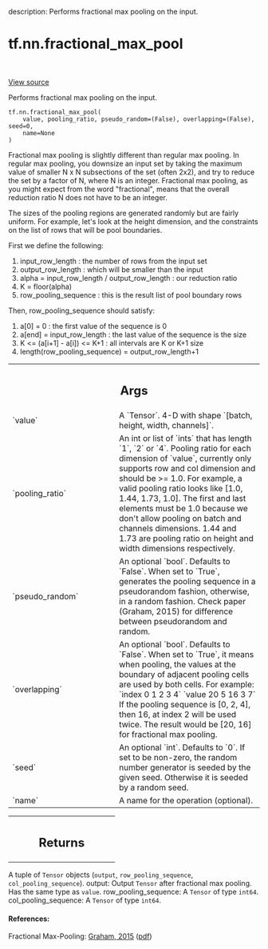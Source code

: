 description: Performs fractional max pooling on the input.

<div itemscope itemtype="http://developers.google.com/ReferenceObject">
<meta itemprop="name" content="tf.nn.fractional_max_pool" />
<meta itemprop="path" content="Stable" />
</div>

# tf.nn.fractional_max_pool

<!-- Insert buttons and diff -->

<table class="tfo-notebook-buttons tfo-api nocontent" align="left">

</table>

<a target="_blank" href="/code/stable/tensorflow/python/ops/nn_ops.py">View source</a>



Performs fractional max pooling on the input.

<pre class="devsite-click-to-copy prettyprint lang-py tfo-signature-link">
<code>tf.nn.fractional_max_pool(
    value, pooling_ratio, pseudo_random=(False), overlapping=(False), seed=0,
    name=None
)
</code></pre>



<!-- Placeholder for "Used in" -->

Fractional max pooling is slightly different than regular max pooling.  In
regular max pooling, you downsize an input set by taking the maximum value of
smaller N x N subsections of the set (often 2x2), and try to reduce the set by
a factor of N, where N is an integer.  Fractional max pooling, as you might
expect from the word "fractional", means that the overall reduction ratio N
does not have to be an integer.

The sizes of the pooling regions are generated randomly but are fairly
uniform.  For example, let's look at the height dimension, and the constraints
on the list of rows that will be pool boundaries.

First we define the following:

1.  input_row_length : the number of rows from the input set
2.  output_row_length : which will be smaller than the input
3.  alpha = input_row_length / output_row_length : our reduction ratio
4.  K = floor(alpha)
5.  row_pooling_sequence : this is the result list of pool boundary rows

Then, row_pooling_sequence should satisfy:

1.  a[0] = 0 : the first value of the sequence is 0
2.  a[end] = input_row_length : the last value of the sequence is the size
3.  K <= (a[i+1] - a[i]) <= K+1 : all intervals are K or K+1 size
4.  length(row_pooling_sequence) = output_row_length+1

<!-- Tabular view -->
 <table class="responsive fixed orange">
<colgroup><col width="214px"><col></colgroup>
<tr><th colspan="2"><h2 class="add-link">Args</h2></th></tr>

<tr>
<td>
`value`
</td>
<td>
A `Tensor`. 4-D with shape `[batch, height, width, channels]`.
</td>
</tr><tr>
<td>
`pooling_ratio`
</td>
<td>
An int or list of `ints` that has length `1`, `2` or `4`.
Pooling ratio for each dimension of `value`, currently only supports row
and col dimension and should be >= 1.0. For example, a valid pooling ratio
looks like [1.0, 1.44, 1.73, 1.0]. The first and last elements must be 1.0
because we don't allow pooling on batch and channels dimensions.  1.44 and
1.73 are pooling ratio on height and width dimensions respectively.
</td>
</tr><tr>
<td>
`pseudo_random`
</td>
<td>
An optional `bool`.  Defaults to `False`. When set to `True`,
generates the pooling sequence in a pseudorandom fashion, otherwise, in a
random fashion. Check paper (Graham, 2015) for difference between
pseudorandom and random.
</td>
</tr><tr>
<td>
`overlapping`
</td>
<td>
An optional `bool`.  Defaults to `False`.  When set to `True`,
it means when pooling, the values at the boundary of adjacent pooling
cells are used by both cells. For example:
`index  0  1  2  3  4`
`value  20 5  16 3  7`
If the pooling sequence is [0, 2, 4], then 16, at index 2 will be used
twice.  The result would be [20, 16] for fractional max pooling.
</td>
</tr><tr>
<td>
`seed`
</td>
<td>
An optional `int`.  Defaults to `0`.  If set to be non-zero, the
random number generator is seeded by the given seed.  Otherwise it is
seeded by a random seed.
</td>
</tr><tr>
<td>
`name`
</td>
<td>
A name for the operation (optional).
</td>
</tr>
</table>



<!-- Tabular view -->
 <table class="responsive fixed orange">
<colgroup><col width="214px"><col></colgroup>
<tr><th colspan="2"><h2 class="add-link">Returns</h2></th></tr>


</table>


A tuple of `Tensor` objects (`output`, `row_pooling_sequence`,
`col_pooling_sequence`).
  output: Output `Tensor` after fractional max pooling.  Has the same type as
    `value`.
  row_pooling_sequence: A `Tensor` of type `int64`.
  col_pooling_sequence: A `Tensor` of type `int64`.

#### References:

Fractional Max-Pooling:
  [Graham, 2015](https://arxiv.org/abs/1412.6071)
  ([pdf](https://arxiv.org/pdf/1412.6071.pdf))
